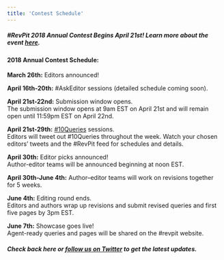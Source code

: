 ```yaml
---
title: 'Contest Schedule'
---
```


##### \#RevPit 2018 Annual Contest Begins April 21st! Learn more about the event [here](http://reviseresub.com/annual-contest).

#### 2018 Annual Contest Schedule: 

**March 26th:** Editors announced!

**April 16th-20th:** #AskEditor sessions (detailed schedule coming soon).

**April 21st-22nd:** Submission window opens.  
The submission window opens at 9am EST on April 21st and will remain open until 11:59pm EST on April 22nd.

**April 21st-29th:** [#10Queries](https://katiemccoach.com/how-an-editor-sees-it-10queries/) sessions.  
Editors will tweet out #10Queries throughout the week. Watch your chosen editors’ tweets and the #RevPit feed for schedules and details.

**April 30th:** Editor picks announced!  
Author-editor teams  will be announced beginning at noon EST.  

**April 30th-June 4th:** Author–editor teams will work  on revisions together for 5 weeks.

**June 4th:** Editing round ends.  
Editors and authors wrap up revisions and submit revised queries and first five pages by 3pm EST.

**June 7th:** Showcase goes live!  
Agent-ready queries and pages will be shared on the #revpit website.

##### Check back here or [follow us on Twitter](https://twitter.com/ReviseResub?target=_blank) to get the latest updates.

